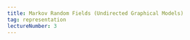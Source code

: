 ```yaml
---
title: Markov Random Fields (Undirected Graphical Models)
tag: representation
lectureNumber: 3
---
```

